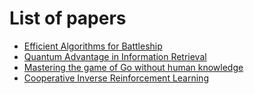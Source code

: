 # List of papers

- [Efficient Algorithms for Battleship](https://arxiv.org/pdf/2004.07354.pdf)
- [Quantum Advantage in Information Retrieval](https://arxiv.org/pdf/2007.15643.pdf) 
- [Mastering the game of Go without human knowledge](https://www.nature.com/nature/journal/v550/n7676/pdf/nature24270.pdf)
- [Cooperative Inverse Reinforcement Learning](https://arxiv.org/pdf/1606.03137.pdf)
